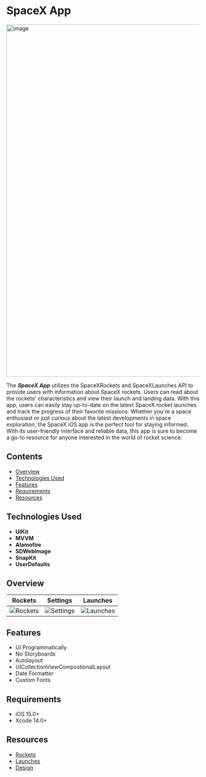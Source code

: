 # SpaceX App

<img width="920" alt="image" src="https://user-images.githubusercontent.com/102597481/229195701-06ff5907-d3a3-4a05-bed6-321a33efef49.png">

The ***SpaceX App*** utilizes the SpaceXRockets and SpaceXLaunches API to provide users with information about SpaceX rockets. Users can read about the rockets' characteristics and view their launch and landing data. With this app, users can easily stay up-to-date on the latest SpaceX rocket launches and track the progress of their favorite missions. Whether you're a space enthusiast or just curious about the latest developments in space exploration, the SpaceX iOS app is the perfect tool for staying informed. With its user-friendly interface and reliable data, this app is sure to become a go-to resource for anyone interested in the world of rocket science.
## Сontents
* [Overview](#overview)
* [Technologies Used](#technologies-used)
* [Features](#features)
* [Requirements](requirements)
* [Resources](resources)


## Technologies Used

- **UIKit**
- **MVVM**
- **Alamofire**
- **SDWebImage**
- **SnapKit**
- **UserDefaults**

## Overview

| Rockets | Settings | Launches |
:--------:|:--------:|:--------:|
![Rockets](https://media.giphy.com/media/vOifllMn0BVZ5g23fR/giphy.gif) | ![Settings](https://media.giphy.com/media/slClgkY719jODlnEbD/giphy.gif) | ![Launches](https://media.giphy.com/media/bgRoYaYjhSFmw6X9cm/giphy.gif) |


## Features
- UI Programmatically
- No Storyboards
- Autolayout
- UICollectionViewCompostionalLayout
- Date Formatter
- Custom Fonts


## Requirements
- iOS 15.0+
- Xcode 14.0+


## Resources
* [Rockets](https://api.spacexdata.com/v4/rockets)
* [Launches](https://api.spacexdata.com/v4/launches)
* [Design](https://www.figma.com/file/GLxcmFyzglgO8f6v4eRFHc/Summer-Test?node-id=2%3A3)
